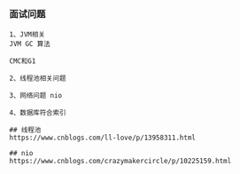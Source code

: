 
### 面试问题
```
1、JVM相关
JVM GC 算法

CMC和G1 

2、线程池相关问题

3、网络问题 nio

4、数据库符合索引

```
```
## 线程池
https://www.cnblogs.com/ll-love/p/13958311.html

## nio
https://www.cnblogs.com/crazymakercircle/p/10225159.html

```














